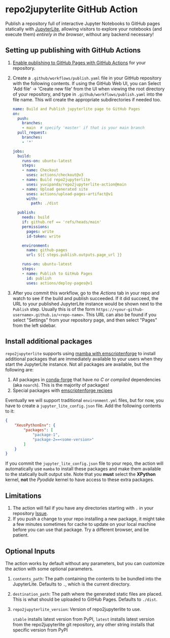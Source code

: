 # repo2jupyterlite GitHub Action

Publish a repository full of interactive Jupyter Notebooks to GitHub pages
statically with [JupyterLite](https://jupyterlite.readthedocs.io/en/latest/),
allowing visitors to explore your notebooks (and execute them) *entirely in
the browser*, without any backend necessary!

## Setting up publishing with GitHub Actions

1. [Enable publishing to GitHub Pages with GitHub Actions](https://docs.github.com/en/pages/getting-started-with-github-pages/configuring-a-publishing-source-for-your-github-pages-site#publishing-with-a-custom-github-actions-workflow)
   for your repository.
2. Create a `.github/workflows/publish.yaml` file in your GitHub repository with the following
   contents. If using the GitHub Web UI, you can Select 'Add file' -> 'Create new file' from the
   UI when viewing the root directory of your repository, and type in `.github/workflows/publish.yaml`
   into the file name. This will create the appropriate subdirectories if needed too.


    ```yaml
    name: Build and Publish jupyterlite page to GitHub Pages
    on:
      push:
        branches:
        - main  # specify 'master' if that is your main branch
      pull_request:
        branches:
        - '*'

    jobs:
      build:
        runs-on: ubuntu-latest
        steps:
        - name: Checkout
          uses: actions/checkout@v3
        - name: Build repo2jupyterlite
          uses: yuvipanda/repo2jupyterlite-action@main
        - name: Upload generated site
          uses: actions/upload-pages-artifact@v1
          with:
            path: ./dist

      publish:
        needs: build
        if: github.ref == 'refs/heads/main'
        permissions:
          pages: write
          id-token: write

        environment:
          name: github-pages
          url: ${{ steps.publish.outputs.page_url }}

        runs-on: ubuntu-latest
        steps:
        - name: Publish to GitHub Pages
          id: publish
          uses: actions/deploy-pages@v1

    ```

3. After you commit this workflow, go to the *Actions* tab in your repo and watch to see
   if the build and publish succeeded. If it did succeed, the URL to your published
   JupyterLite instance would be shown next to the `Publish` step. Usually this is of
   the form `https://<your-github-username>.github.io/<repo-name>`. This URL can also
   be found if you select "Settings" from your repository page, and then select "Pages"
   from the left sidebar.


## Install additional packages

`repo2jupyterlite` supports using [mamba with emscriptenforge](https://blog.jupyter.org/mamba-meets-jupyterlite-88ef49ac4dc8)
to install additional packages that are immediately available to your users when they start the JupyterLite
instance. Not all packages are available, but the following are:

1. All packages in [conda-forge](https://conda-forge.org/) that have *no C or compiled*
   dependencies (aka `noarch`). This is the majority of packages!
2. Special packages with [emscriptenforge recipes](https://github.com/emscripten-forge/recipes/tree/main/recipes/recipes_emscripten)

Eventually we will support traditional `environment.yml` files, but for now, you have to create a
`jupyter_lite_config.json` file. Add the following contents to it:

```json
{
    "XeusPythonEnv": {
        "packages": [
            "package-1",
            "package-2==<some-version>"
        ]
    }
}
```

If you commit the `jupyter_lite_config.json` file to your repo, the action will automatically use
`mamba` to install these packages and make them available to the statically built output site. Note
that you **must** select the **XPython** kernel, **not** the *Pyodide* kernel to have access to these
extra packages.

## Limitations

1. The action will fail if you have any directories starting with `.` in your repository
[Issue](https://github.com/jupyterlite/jupyterlite/issues/624).
2. If you push a change to your repo installing a new package, it might take a few minutes sometimes
   for cache to update on your local machine before you can use that package. Try a different browser,
   and be patient.

## Optional Inputs

The action works by default without any parameters, but you can customize the action
with some optional parameters.

1. `contents_path`: The path containing the contents to be bundled into the JupyterLite.
   Defaults to `.`, which is the current directory.
2. `destination_path`: The path where the generated static files are placed. This is
   what should be uploaded to GitHub Pages. Defaults to `./dist`.
3. `repo2jupyterlite_version`: Version of repo2jupyterlite to use.

   `stable` installs latest version from PyPI, `latest` installs latest version
   from the repo2jupyterlite git repository, any other string installs that specific
   version from PyPI
